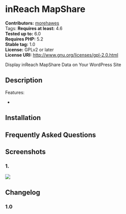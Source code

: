 # inReach MapShare #
**Contributors:** [morehawes](https://profiles.wordpress.org/morehawes/)  
Tags: 
**Requires at least:** 4.6  
**Tested up to:** 6.0  
**Requires PHP:** 5.2  
**Stable tag:** 1.0  
**License:** GPLv2 or later  
**License URI:** http://www.gnu.org/licenses/gpl-2.0.html  

Display inReach MapShare Data on Your WordPress Site

## Description ##



Features:

* 


## Installation ##


## Frequently Asked Questions ##


## Screenshots ##

### 1.  ###
![](https://ps.w.org/inreach-mapshare/assets/screenshot-1.jpg)


## Changelog ##

### 1.0 ###

